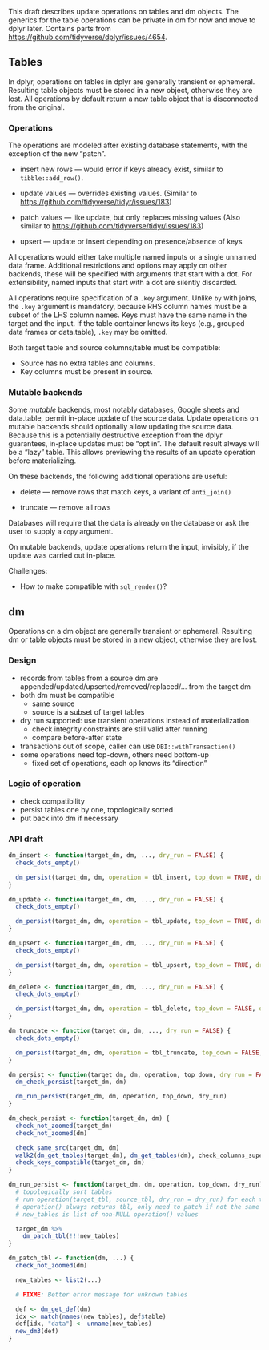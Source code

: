 <!-- Generated by galley: do not edit by hand -->

This draft describes update operations on tables and dm objects. The
generics for the table operations can be private in dm for now and move
to dplyr later. Contains parts from
<https://github.com/tidyverse/dplyr/issues/4654>.

## Tables

In dplyr, operations on tables in dplyr are generally transient or
ephemeral. Resulting table objects must be stored in a new object,
otherwise they are lost. All operations by default return a new table
object that is disconnected from the original.

### Operations

The operations are modeled after existing database statements, with the
exception of the new “patch”.

-   insert new rows — would error if keys already exist, similar to
    `tibble::add_row()`.

-   update values — overrides existing values. (Similar to
    <https://github.com/tidyverse/tidyr/issues/183>)

-   patch values — like update, but only replaces missing values (Also
    similar to <https://github.com/tidyverse/tidyr/issues/183>)

-   upsert — update or insert depending on presence/absence of keys

All operations would either take multiple named inputs or a single
unnamed data frame. Additional restrictions and options may apply on
other backends, these will be specified with arguments that start with a
dot. For extensibility, named inputs that start with a dot are silently
discarded.

All operations require specification of a `.key` argument. Unlike `by`
with joins, the `.key` argument is mandatory, because RHS column names
must be a subset of the LHS column names. Keys must have the same name
in the target and the input. If the table container knows its keys
(e.g., grouped data frames or data.table), `.key` may be omitted.

Both target table and source columns/table must be compatible:

-   Source has no extra tables and columns.
-   Key columns must be present in source.

### Mutable backends

Some *mutable* backends, most notably databases, Google sheets and
data.table, permit in-place update of the source data. Update operations
on mutable backends should optionally allow updating the source data.
Because this is a potentially destructive exception from the dplyr
guarantees, in-place updates must be “opt in”. The default result always
will be a “lazy” table. This allows previewing the results of an update
operation before materializing.

On these backends, the following additional operations are useful:

-   delete — remove rows that match keys, a variant of `anti_join()`

-   truncate — remove all rows

Databases will require that the data is already on the database or ask
the user to supply a `copy` argument.

On mutable backends, update operations return the input, invisibly, if
the update was carried out in-place.

Challenges:

-   How to make compatible with `sql_render()`?

## dm

Operations on a dm object are generally transient or ephemeral.
Resulting dm or table objects must be stored in a new object, otherwise
they are lost.

### Design

-   records from tables from a source dm are
    appended/updated/upserted/removed/replaced/… from the target dm
-   both dm must be compatible
    -   same source
    -   source is a subset of target tables
-   dry run supported: use transient operations instead of
    materialization
    -   check integrity constraints are still valid after running
    -   compare before-after state
-   transactions out of scope, caller can use `DBI::withTransaction()`
-   some operations need top-down, others need bottom-up
    -   fixed set of operations, each op knows its “direction”

### Logic of operation

-   check compatibility
-   persist tables one by one, topologically sorted
-   put back into dm if necessary

### API draft

``` r
dm_insert <- function(target_dm, dm, ..., dry_run = FALSE) {
  check_dots_empty()

  dm_persist(target_dm, dm, operation = tbl_insert, top_down = TRUE, dry_run = dry_run)
}

dm_update <- function(target_dm, dm, ..., dry_run = FALSE) {
  check_dots_empty()

  dm_persist(target_dm, dm, operation = tbl_update, top_down = TRUE, dry_run = dry_run)
}

dm_upsert <- function(target_dm, dm, ..., dry_run = FALSE) {
  check_dots_empty()

  dm_persist(target_dm, dm, operation = tbl_upsert, top_down = TRUE, dry_run = dry_run)
}

dm_delete <- function(target_dm, dm, ..., dry_run = FALSE) {
  check_dots_empty()

  dm_persist(target_dm, dm, operation = tbl_delete, top_down = FALSE, dry_run = dry_run)
}

dm_truncate <- function(target_dm, dm, ..., dry_run = FALSE) {
  check_dots_empty()

  dm_persist(target_dm, dm, operation = tbl_truncate, top_down = FALSE, dry_run = dry_run)
}

dm_persist <- function(target_dm, dm, operation, top_down, dry_run = FALSE) {
  dm_check_persist(target_dm, dm)

  dm_run_persist(target_dm, dm, operation, top_down, dry_run)
}

dm_check_persist <- function(target_dm, dm) {
  check_not_zoomed(target_dm)
  check_not_zoomed(dm)

  check_same_src(target_dm, dm)
  walk2(dm_get_tables(target_dm), dm_get_tables(dm), check_columns_superset)
  check_keys_compatible(target_dm, dm)
}

dm_run_persist <- function(target_dm, dm, operation, top_down, dry_run) {
  # topologically sort tables
  # run operation(target_tbl, source_tbl, dry_run = dry_run) for each table
  # operation() always returns tbl, only need to patch if not the same tbl
  # new_tables is list of non-NULL operation() values

  target_dm %>%
    dm_patch_tbl(!!!new_tables)
}

dm_patch_tbl <- function(dm, ...) {
  check_not_zoomed(dm)

  new_tables <- list2(...)

  # FIXME: Better error message for unknown tables

  def <- dm_get_def(dm)
  idx <- match(names(new_tables), def$table)
  def[idx, "data"] <- unname(new_tables)
  new_dm3(def)
}
```
